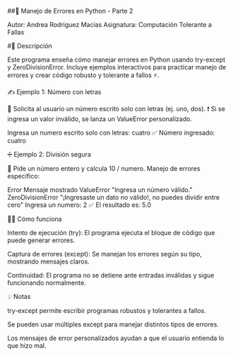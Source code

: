 ##🐍 Manejo de Errores en Python - Parte 2

Autor: Andrea Rodriguez Macias
Asignatura: Computación Tolerante a Fallas

#🌟 Descripción

Este programa enseña cómo manejar errores en Python usando try-except y ZeroDivisionError.
Incluye ejemplos interactivos para practicar manejo de errores y crear código robusto y tolerante a fallos ⚡.

✍️ Ejemplo 1: Número con letras

📌 Solicita al usuario un número escrito solo con letras (ej. uno, dos).
❗ Si se ingresa un valor inválido, se lanza un ValueError personalizado.

Ingresa un numero escrito solo con letras: cuatro
✅ Número ingresado: cuatro

➗ Ejemplo 2: División segura

📌 Pide un número entero y calcula 10 / numero.
Manejo de errores específico:

Error	Mensaje mostrado
ValueError	"Ingresa un número válido."
ZeroDivisionError	"¡Ingresaste un dato no válido!, no puedes dividir entre cero"
Ingresa un numero: 2
✅ El resultado es: 5.0

🏃‍♂️ Cómo funciona

Intento de ejecución (try): El programa ejecuta el bloque de código que puede generar errores.

Captura de errores (except): Se manejan los errores según su tipo, mostrando mensajes claros.

Continuidad: El programa no se detiene ante entradas inválidas y sigue funcionando normalmente.

💡 Notas

try-except permite escribir programas robustos y tolerantes a fallos.

Se pueden usar múltiples except para manejar distintos tipos de errores.

Los mensajes de error personalizados ayudan a que el usuario entienda lo que hizo mal.
